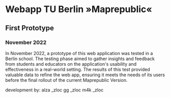 # Webapp TU Berlin »Maprepublic«
## First Prototype
### November 2022
In November 2022, a prototype of this web application was tested in a Berlin school. The testing phase aimed to gather insights and feedback from students and educators on the application's usability and effectiveness in a real-world  setting. The results of this test provided valuable data to refine the web app, ensuring it meets the needs of its users before the final rollout of the current Maprepublic Version.

development by:
alza _zloc
gg   _zloc
m4k  _zloc


